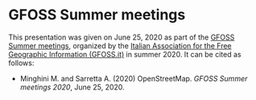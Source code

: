 # GFOSS Summer meetings
This presentation was given on June 25, 2020 as part of the [GFOSS Summer meetings](https://www.gfoss.it/index.php/novita/eventi/incontri-estivi-gfoss), organized by the [Italian Association for the Free Geographic Information (GFOSS.it)](https://www.gfoss.it/) in summer 2020.
It can be cited as follows:

* Minghini M. and Sarretta A. (2020) OpenStreetMap. _GFOSS Summer meetings 2020_, June 25, 2020.
